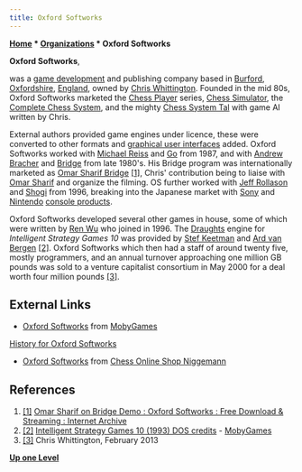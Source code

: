 ```yaml
---
title: Oxford Softworks
---
```

**[Home](Home "Home") \* [Organizations](Organizations "Organizations") \* Oxford Softworks**


**Oxford Softworks**,  

was a [game development](https://en.wikipedia.org/wiki/Video_game_development) and publishing company based in [Burford](https://en.wikipedia.org/wiki/Burford), [Oxfordshire](https://en.wikipedia.org/wiki/Oxfordshire), [England](https://en.wikipedia.org/wiki/England), owned by [Chris Whittington](Chris_Whittington "Chris Whittington"). Founded in the mid 80s, Oxford Softworks marketed the [Chess Player](Chess_Player_2150 "Chess Player 2150") series, [Chess Simulator](Chess_Simulator "Chess Simulator"), the [Complete Chess System](Complete_Chess_System "Complete Chess System"), and the mighty [Chess System Tal](Chess_System_Tal "Chess System Tal") with game AI written by Chris. 






External authors provided game engines under licence, these were converted to other formats and [graphical user interfaces](GUI "GUI") added. Oxford Softworks worked with [Michael Reiss](index.php?title=Michael_Reiss&action=edit&redlink=1 "Michael Reiss (page does not exist)") and [Go](Go "Go") from 1987, and with [Andrew Bracher](index.php?title=Andrew_Bracher&action=edit&redlink=1 "Andrew Bracher (page does not exist)") and [Bridge](index.php?title=Bridge&action=edit&redlink=1 "Bridge (page does not exist)") from late 1980's. His Bridge program was internationally marketed as [Omar Sharif Bridge](https://en.wikipedia.org/wiki/Omar_Sharif#Contract_bridge_career) <a id="cite-note-1" href="#cite-ref-1">[1]</a>, Chris' contribution being to liaise with [Omar Sharif](https://en.wikipedia.org/wiki/Omar_Sharif) and organize the filming. OS further worked with [Jeff Rollason](Jeff_Rollason "Jeff Rollason") and [Shogi](Shogi "Shogi") from 1996, breaking into the Japanese market with [Sony](https://en.wikipedia.org/wiki/Sony) and [Nintendo](https://en.wikipedia.org/wiki/Nintendo) [console products](https://en.wikipedia.org/wiki/Video_game_console).


Oxford Softworks developed several other games in house, some of which were written by [Ren Wu](Ren_Wu "Ren Wu") who joined in 1996. The [Draughts](Draughts "Draughts") engine for *Intelligent Strategy Games 10* was provided by [Stef Keetman](Stef_Keetman "Stef Keetman") and [Ard van Bergen](Ard_van_Bergen "Ard van Bergen") <a id="cite-note-2" href="#cite-ref-2">[2]</a>. Oxford Softworks which then had a staff of around twenty five, mostly programmers, and an annual turnover approaching one million GB pounds was sold to a venture capitalist consortium in May 2000 for a deal worth four million pounds <a id="cite-note-3" href="#cite-ref-3">[3]</a>.



## External Links


* [Oxford Softworks](http://www.mobygames.com/company/oxford-softworks) from [MobyGames](https://en.wikipedia.org/wiki/MobyGames)


 [History for Oxford Softworks](http://www.mobygames.com/company/oxford-softworks/history)
* [Oxford Softworks](https://www.schachversand.de/e/listen/hersteller/sV171.html) from [Chess Online Shop Niggemann](Schachversand_Niggemann "Schachversand Niggemann")


## References


1. <a id="cite-ref-1" href="#cite-note-1">[1]</a> [Omar Sharif on Bridge Demo : Oxford Softworks : Free Download & Streaming : Internet Archive](http://archive.org/details/OmarSharifOnBridgeDemo)
2. <a id="cite-ref-2" href="#cite-note-2">[2]</a> [Intelligent Strategy Games 10 (1993) DOS credits](https://www.mobygames.com/game/dos/intelligent-strategy-games-10/credits) - [MobyGames](https://en.wikipedia.org/wiki/MobyGames)
3. <a id="cite-ref-3" href="#cite-note-3">[3]</a> Chris Whittington, February 2013

**[Up one Level](Organizations "Organizations")**







 
